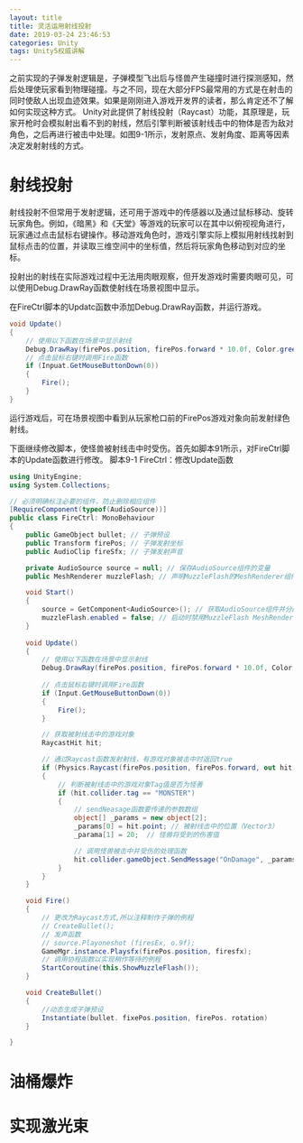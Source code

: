 ```yaml
---
layout: title
title: 灵活运用射线投射
date: 2019-03-24 23:46:53
categories: Unity
tags: Unity5权威讲解
---
```

之前实现的子弹发射逻辑是，子弹模型飞出后与怪兽产生碰撞时进行探测感知，然后处理使玩家看到物理碰撞。与之不同，现在大部分FPS最常用的方式是在射击的同时使敌人出现血迹效果。如果是刚刚进入游戏开发界的读者，那么肯定还不了解如何实现这种方式。 Unity对此提供了射线投射（Raycast）功能，其原理是，玩家开枪时会模拟射出看不到的射线，然后引擎判断被该射线击中的物体是否为敌对角色，之后再进行被击中处理。如图9-1所示，发射原点、发射角度、距离等因素决定发射射线的方式。

<!--more-->

# 射线投射

射线投射不但常用于发射逻辑，还可用于游戏中的传感器以及通过鼠标移动、旋转玩家角色。例如，《暗黑》和《天堂》等游戏的玩家可以在其中以俯视视角进行，玩家通过点击鼠标右键操作。移动游戏角色时，游戏引擎实际上模拟用射线找射到鼠标点击的位置，并读取三维空间中的坐标值，然后将玩家角色移动到对应的坐标。

投射出的射线在实际游戏过程中无法用肉眼观察，但开发游戏时需要肉眼可见，可以使用Debug.DrawRay函数使射线在场景视图中显示。

在FireCtrl脚本的Updatc函数中添加Debug.DrawRay函数，并运行游戏。
```cs
void Update()
{
    // 使用以下函数在场景中显示射线
    Debug.DrawRay(firePos.position, firePos.forward * 10.0f, Color.green);
    // 点击鼠标右键时调用Fire函数
    if (Inpuat.GetMouseButtonDown(0)) 
    {
        Fire();
    }
}
```
运行游戏后，可在场景视图中看到从玩家枪口前的FirePos游戏对象向前发射绿色射线。

下面继续修改脚本，使怪兽被射线击中时受伤。首先如脚本91所示，对FireCtrl脚本的Update函数进行修改。
脚本9-1 FireCtrl：修改Update函数
```cs
using UnityEngine;
using System.Collections;

// 必须明确标注必要的组件，防止删除相应组件
[RequireComponent(typeof(AudioSource))]
public class FireCtrl: MonoBehaviour 
{
    public GameObject bullet; // 子弹预设
    public Transform firePos; // 子弹发射坐标
    public AudioClip fireSfx; // 子弹发射声音

    private AudioSource source = null; // 保存AudioSource组件的变量
    public MeshRenderer muzzleFlash; // 声明MuzzleFlash的MeshRenderer组件

    void Start()
    {
        source = GetComponent<AudioSource>(); // 获取AudioSource组件并分配到变量
        muzzleFlash.enabled = false; // 启动时禁用MuzzleFlash MeshRenderer
    }
    
    void Update()
    {
        // 使用以下函数在场景中显示射线
        Debug.DrawRay(firePos.position, firePos.forward * 10.0f, Color.green);
        
        // 点击鼠标右键时调用Fire函数
        if (Input.GetMouseButtonDown(0)) 
        {
            Fire();
        }

        // 获取被射线击中的游戏对象
        RaycastHit hit;

        // 通过Raycast函数发射射线，有游戏对象被击中时返回true
        if (Physics.Raycast(firePos.position, firePos.forward, out hit, 10.0f)
        {
            // 判断被射线击中的游戏对象Tag值是否为怪善
            if (hit.collider.tag == "MONSTER")
            {
                // sendNeasage函数要传递的参数数组
                object[] _params = new object[2];
                _params[0] = hit.point; // 被射线击中的位置（Vector3）
                _parama[1] = 20;  // 怪兽将受到的伤害值

                // 调用怪兽被击中并受伤的处理函数
                hit.collider.gameObject.SendMessage("OnDamage", _params, SendMessageOptions.DontRequireReceiver);
            }
        }
    }

    void Fire()
    {
        // 更改为Raycast方式,所以注释制作子弹的例程
        // CreateBullet();
        // 发声函数
        // source.Playoneshot (firesEx, o.9f);
        GameMgr.instance.Playsfx(firePos.position, firesfx);
        // 调用协程函数以实现稍作等待的例程
        StartCoroutine(this.ShowMuzzleFlash());
    }

    void CreateBullet()
    {
        //动态生成子弹预设
        Instantiate(bullet. fixePos.position, firePos. rotation)
    }

}
```


# 油桶爆炸
# 实现激光束